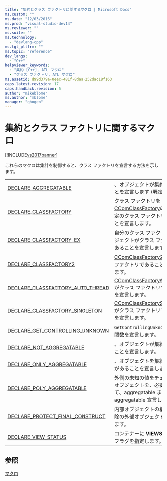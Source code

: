 ```yaml
---
title: "集約とクラス ファクトリに関するマクロ | Microsoft Docs"
ms.custom: ""
ms.date: "12/03/2016"
ms.prod: "visual-studio-dev14"
ms.reviewer: ""
ms.suite: ""
ms.technology: 
  - "devlang-cpp"
ms.tgt_pltfrm: ""
ms.topic: "reference"
dev_langs: 
  - "C++"
helpviewer_keywords: 
  - "集約 [C++], ATL マクロ"
  - "クラス ファクトリ, ATL マクロ"
ms.assetid: d99d379a-0eec-481f-8daa-252dac18f163
caps.latest.revision: 17
caps.handback.revision: 5
author: "mikeblome"
ms.author: "mblome"
manager: "ghogen"
---
```

# 集約とクラス ファクトリに関するマクロ
[!INCLUDE[vs2017banner](../../assembler/inline/includes/vs2017banner.md)]

これらのマクロは集計を制御すると、クラス ファクトリを宣言する方法を示します。  
  
|||  
|-|-|  
|[DECLARE\_AGGREGATABLE](../Topic/DECLARE_AGGREGATABLE.md)|、オブジェクトが集約できることを宣言します \(既定値\)。|  
|[DECLARE\_CLASSFACTORY](../Topic/DECLARE_CLASSFACTORY.md)|クラス ファクトリを [CComClassFactory](../../atl/reference/ccomclassfactory-class.md)の ATL の既定のクラス ファクトリであることを宣言します。|  
|[DECLARE\_CLASSFACTORY\_EX](../Topic/DECLARE_CLASSFACTORY_EX.md)|自分のクラス ファクトリ オブジェクトがクラス ファクトリであることを宣言します。|  
|[DECLARE\_CLASSFACTORY2](../Topic/DECLARE_CLASSFACTORY2.md)|[CComClassFactory2](../Topic/CComClassFactory2%20Class.md) がクラス ファクトリであることを宣言します。|  
|[DECLARE\_CLASSFACTORY\_AUTO\_THREAD](../Topic/DECLARE_CLASSFACTORY_AUTO_THREAD.md)|[CComClassFactoryAutoThread](../../atl/reference/ccomclassfactoryautothread-class.md) がクラス ファクトリであることを宣言します。|  
|[DECLARE\_CLASSFACTORY\_SINGLETON](../Topic/DECLARE_CLASSFACTORY_SINGLETON.md)|[CComClassFactorySingleton](../../atl/reference/ccomclassfactorysingleton-class.md) がクラス ファクトリであることを宣言します。|  
|[DECLARE\_GET\_CONTROLLING\_UNKNOWN](../Topic/DECLARE_GET_CONTROLLING_UNKNOWN.md)|`GetControllingUnknown` の仮想関数を宣言します。|  
|[DECLARE\_NOT\_AGGREGATABLE](../Topic/DECLARE_NOT_AGGREGATABLE.md)|、オブジェクトが集約できないことを宣言します。|  
|[DECLARE\_ONLY\_AGGREGATABLE](../Topic/DECLARE_ONLY_AGGREGATABLE.md)|、オブジェクトを集約する必要があることを宣言します。|  
|[DECLARE\_POLY\_AGGREGATABLE](../Topic/DECLARE_POLY_AGGREGATABLE.md)|外側の未知の値をチェックし、オブジェクトを、必要に応じて、aggregatable または not aggregatable 宣言します。|  
|[DECLARE\_PROTECT\_FINAL\_CONSTRUCT](../Topic/DECLARE_PROTECT_FINAL_CONSTRUCT.md)|内部オブジェクトの構築時に削除の外部オブジェクトを保護します。|  
|[DECLARE\_VIEW\_STATUS](../Topic/DECLARE_VIEW_STATUS.md)|コンテナーに **VIEWSTATUS** のフラグを指定します。|  
  
## 参照  
 [マクロ](../../atl/reference/atl-macros.md)